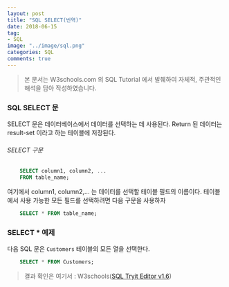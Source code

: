 ```yaml
---
layout: post
title: "SQL SELECT(번역)"
date: 2018-06-15
tag:
- SQL
image: "../image/sql.png"
categories: SQL
comments: true
---
```


> 본 문서는 W3schools.com 의 SQL Tutorial 에서 발췌하여 자체적, 주관적인 해석을 담아 작성하였습니다.  

### SQL SELECT 문
SELECT 문은 데이터베이스에서 데이터를 선택하는 데 사용된다.
Return 된 데이터는 result-set 이라고 하는 테이블에 저장된다.

###### SELECT 구문
```sql
	SELECT column1, column2, ...
	FROM table_name;
```

여기에서 column1, column2,... 는 데이터를 선택할 테이블 필드의 이름이다. 테이블에서 사용 가능한 모든 필드를 선택하려면 다음 구문을 사용하자

```sql
	SELECT * FROM table_name;
```

### SELECT * 예제
다음 SQL 문은 `Customers` 테이블의 모든 열을 선택한다.
```sql
	SELECT * FROM Customers;
```

> 결과 확인은 여기서 : W3schools([SQL Tryit Editor v1.6](https://www.w3schools.com/sql/trysql.asp?filename=trysql_select_all))  
